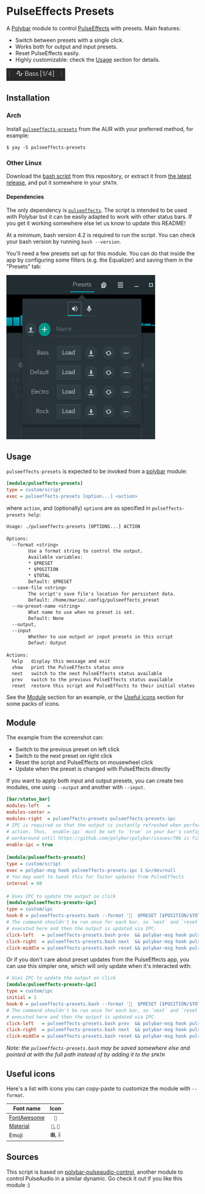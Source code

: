 # PulseEffects Presets

A [Polybar](https://github.com/polybar/polybar) module to control [PulseEffects](https://github.com/wwmm/pulseeffects) with presets. Main features:

* Switch between presets with a single click.
* Works both for output and input presets.
* Reset PulseEffects easily.
* Highly customizable: check the [Usage](#usage) section for details.

![example](images/example.png)

## Installation

### Arch

Install [`pulseeffects-presets`](https://aur.archlinux.org/packages/pulseeffects-presets/) from the AUR with your preferred method, for example:

```
$ yay -S pulseeffects-presets
```

### Other Linux

Download the [bash script](https://github.com/marioortizmanero/polybar-pulseeffects-presets/blob/master/pulseeffects-presets.bash) from this repository, or extract it from [the latest release](https://github.com/marioortizmanero/polybar-pulseeffects-presets/releases/latest), and put it somewhere in your `$PATH`.

#### Dependencies

The only dependency is [`pulseeffects`](https://github.com/wwmm/pulseeffects). The script is intended to be used with Polybar but it can be easily adapted to work with other status bars. If you get it working somewhere else let us know to update this README!

At a minimum, bash version 4.2 is required to run the script. You can check your bash version by running `bash --version`.

You'll need a few presets set up for this module. You can do that inside the app by configuring some filters (e.g. the Equalizer) and saving them in the "Presets" tab:

![presets](images/pulseeffects.png)

## Usage

`pulseeffects-presets` is expected to be invoked from a [polybar](//github.com/polybar/polybar) module:

```ini
[module/pulseffects-presets]
type = custom/script
exec = pulseeffects-presets [option...] <action>
```

where `action`, and (optionally) `option`s are as specified in `pulseffects-presets help`:

```
Usage: ./pulseeffects-presets [OPTIONS...] ACTION

Options:
  --format <string>
        Use a format string to control the output.
        Available variables:
        * $PRESET
        * $POSITION
        * $TOTAL
        Default: $PRESET
  --save-file <string>
        The script's save file's location for persistent data.
        Default: /home/mario/.config/pulseeffects_preset
  --no-preset-name <string>
        What name to use when no preset is set.
        Default: None
  --output,
  --input
        Whether to use output or input presets in this script
        Defaut: Output

Actions:
  help   display this message and exit
  show   print the PulseEffects status once
  next   switch to the next PulseEffects status available
  prev   switch to the previous PulseEffects status available
  reset  restore this script and PulseEffects to their initial states
```

See the [Module](#module) section for an example, or the [Useful icons](#useful-icons) section for some packs of icons.

## Module

The example from the screenshot can:

* Switch to the previous preset on left click
* Switch to the next preset on right click
* Reset the script and PulseEffects on mousewheel click
* Update when the preset is changed with PulseEffects directly

If you want to apply both input and output presets, you can create two modules, one using `--output` and another with `--input`.

```ini
[bar/status_bar]
modules-left   =
modules-center =
modules-right  = pulseeffects-presets pulseeffects-presets-ipc
# IPC is required so that the output is instantly refreshed when performing an
# action. Thus, `enable-ipc` must be set to `true` in your bar's config. It's a
# workaround until https://github.com/polybar/polybar/issues/786 is fixed.
enable-ipc = true

[module/pulseeffects-presets]
type = custom/script
exec = polybar-msg hook pulseeffects-presets-ipc 1 &>/dev/null
# You may want to tweak this for faster updates from PulseEffects
interval = 60

# Uses IPC to update the output on click
[module/pulseeffects-presets-ipc]
type = custom/ipc
hook-0 = pulseeffects-presets.bash --format '  $PRESET [$POSITION/$TOTAL]' show
# The command shouldn't be ran once for each bar, so `next` and `reset` are
# executed here and then the output is updated via IPC.
click-left   = pulseeffects-presets.bash prev  && polybar-msg hook pulseeffects-presets-ipc 1
click-right  = pulseeffects-presets.bash next  && polybar-msg hook pulseeffects-presets-ipc 1
click-middle = pulseeffects-presets.bash reset && polybar-msg hook pulseeffects-presets-ipc 1
```

Or if you don't care about preset updates from the PulseEffects app, you can use this simpler one, which will only update when it's interacted with:

```ini
# Uses IPC to update the output on click
[module/pulseeffects-presets-ipc]
type = custom/ipc
initial = 1
hook-0 = pulseeffects-presets.bash --format '  $PRESET [$POSITION/$TOTAL]' show
# The command shouldn't be ran once for each bar, so `next` and `reset` are
# executed here and then the output is updated via IPC.
click-left   = pulseeffects-presets.bash prev  && polybar-msg hook pulseeffects-presets-ipc 1
click-right  = pulseeffects-presets.bash next  && polybar-msg hook pulseeffects-presets-ipc 1
click-middle = pulseeffects-presets.bash reset && polybar-msg hook pulseeffects-presets-ipc 1
```

*Note: the `pulseeffects-presets.bash` may be saved somewhere else and pointed at with the full path instead of by adding it to the `$PATH`*

## Useful icons

Here's a list with icons you can copy-paste to customize the module with `--format`.

| Font name                                       | Icon     |
| ----------------------------------------------- | :------: |
| [FontAwesome](https://fontawesome.com)          | ``      |
| [Material](https://material.io/resources/icons) | ``, `` |
| Emoji                                           | `🎛️`, `🎚️` |

## Sources

This script is based on [polybar-pulseaudio-control](https://github.com/marioortizmanero/polybar-pulseaudio-control), another module to control PulseAudio in a similar dynamic. Go check it out if you like this module :)
